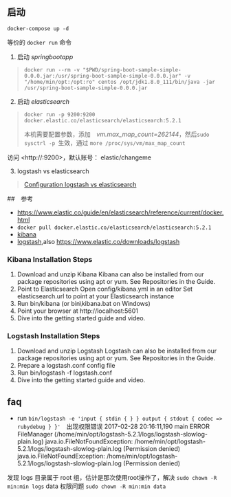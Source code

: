 ## 启动
`docker-compose up -d`

等价的 `docker run` 命令
1. 启动 *springbootapp*
> ` docker run --rm -v "$PWD/spring-boot-sample-simple-0.0.0.jar:/usr/spring-boot-sample-simple-0.0.0.jar" -v "/home/min/opt:/opt:ro" centos /opt/jdk1.8.0_111/bin/java -jar /usr/spring-boot-sample-simple-0.0.0.jar
`
2. 启动 *elasticsearch*
> `docker run -p 9200:9200 docker.elastic.co/elasticsearch/elasticsearch:5.2.1`
> 
> 本机需要配置参数，添加　*vm.max_map_count=262144*，然后`sudo sysctrl -p `生效，通过
> `more /proc/sys/vm/max_map_count`

访问 <http://<ip>:9200>，默认账号： elastic/changeme

3. logstash vs elasticsearch

> [Configuration logstash vs elasticsearch](https://www.elastic.co/guide/en/logstash/current/plugins-outputs-elasticseach.html)


##　参考
- <https://www.elastic.co/guide/en/elasticsearch/reference/current/docker.html>
- `docker pull docker.elastic.co/elasticsearch/elasticsearch:5.2.1`
- [kibana](https://www.elastic.co/products/kibana)
- [logstash](https://github.com/elastic/logstash),also <https://www.elastic.co/downloads/logstash>

### Kibana Installation Steps
1. Download and unzip Kibana
Kibana can also be installed from our package repositories using apt or yum. See Repositories in the Guide.
2. Point to Elasticsearch
Open config/kibana.yml in an editor
Set elasticsearch.url to point at your Elasticsearch instance
3. Run bin/kibana (or bin\kibana.bat on Windows)
4. Point your browser at http://localhost:5601
5. Dive into the getting started guide and video.

### Logstash Installation Steps

1. Download and unzip Logstash
Logstash can also be installed from our package repositories using apt or yum. See Repositories in the Guide.
2. Prepare a logstash.conf config file
3. Run bin/logstash -f logstash.conf
4. Dive into the getting started guide and video.


## faq
- run `bin/logstash -e 'input { stdin { } } output { stdout { codec => rubydebug } }'`　出现权限错误
2017-02-28 20:16:11,190 main ERROR FileManager (/home/min/opt/logstash-5.2.1/logs/logstash-slowlog-plain.log) java.io.FileNotFoundException: /home/min/opt/logstash-5.2.1/logs/logstash-slowlog-plain.log (Permission denied) java.io.FileNotFoundException: /home/min/opt/logstash-5.2.1/logs/logstash-slowlog-plain.log (Permission denied)

发现 logs 目录属于 root 组，估计是那次使用root操作了，解决 `sudo chown -R min:min logs`
data 权限问题 `sudo chown -R min:min data`
